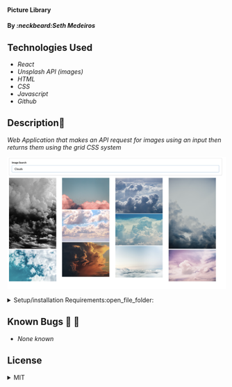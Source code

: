 #### Picture Library

#### By _**:neckbeard:Seth Medeiros**_

## Technologies Used

* _React_
* _Unsplash API (images)_
* _HTML_
* _CSS_
* _Javascript_
* _Github_

## Description:memo:

_Web Application that makes an API request for images using an input then returns them using the grid CSS system_

![example of search](Picture-Viewer.png)
<details>
  <summary>Setup/installation Requirements:open_file_folder:</summary>
  
## Setup and Use

### Prerequisites
* [Node](https://nodejs.org/en/)
* A text editor like [VS Code](https://code.visualstudio.com/)

### Installation
1. Clone the repository: `$ git clone https://github.com/Medeirosseth/Picture-Library`
2. Navigate to the `Picture-Library` directory on your computer
3. Open with your preferred text editor to view the code base
4. To start a development server and view the project in the browser:
    * Navigate to `Picture-Library` in your command line
    * Run the command `npm install` to install dependencies
    * Finally, run the command `npm run start` to start a development server

</details>


## Known Bugs :no_entry_sign: :bug:

* _None known_

## License

<details>
  <summary>MIT</summary>
Copyright <2021> <Seth Medeiros>

Permission is hereby granted, free of charge, to any person obtaining a copy of this software and associated documentation files (the "Software"), to deal in the Software without restriction, including without limitation the rights to use, copy, modify, merge, publish, distribute, sublicense, and/or sell copies of the Software, and to permit persons to whom the Software is furnished to do so, subject to the following conditions:

The above copyright notice and this permission notice shall be included in all copies or substantial portions of the Software.

THE SOFTWARE IS PROVIDED "AS IS", WITHOUT WARRANTY OF ANY KIND, EXPRESS OR IMPLIED, INCLUDING BUT NOT LIMITED TO THE WARRANTIES OF MERCHANTABILITY, FITNESS FOR A PARTICULAR PURPOSE AND NONINFRINGEMENT. IN NO EVENT SHALL THE AUTHORS OR COPYRIGHT HOLDERS BE LIABLE FOR ANY CLAIM, DAMAGES OR OTHER LIABILITY, WHETHER IN AN ACTION OF CONTRACT, TORT OR OTHERWISE, ARISING FROM, OUT OF OR IN CONNECTION WITH THE SOFTWARE OR THE USE OR OTHER DEALINGS IN THE SOFTWARE.
</details>


